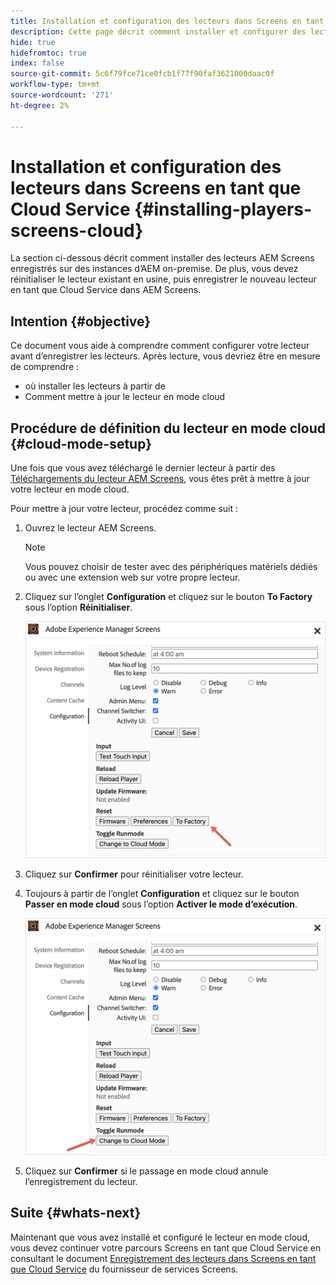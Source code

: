 ```yaml
---
title: Installation et configuration des lecteurs dans Screens en tant que Cloud Service
description: Cette page décrit comment installer et configurer des lecteurs dans Screens en tant que Cloud Service.
hide: true
hidefromtoc: true
index: false
source-git-commit: 5c6f79fce71ce0fcb1f77f90faf3621000daac0f
workflow-type: tm+mt
source-wordcount: '271'
ht-degree: 2%

---
```



# Installation et configuration des lecteurs dans Screens en tant que Cloud Service {#installing-players-screens-cloud}

La section ci-dessous décrit comment installer des lecteurs AEM Screens enregistrés sur des instances d’AEM on-premise. De plus, vous devez réinitialiser le lecteur existant en usine, puis enregistrer le nouveau lecteur en tant que Cloud Service dans AEM Screens.

## Intention {#objective}

Ce document vous aide à comprendre comment configurer votre lecteur avant d’enregistrer les lecteurs. Après lecture, vous devriez être en mesure de comprendre :

* où installer les lecteurs à partir de
* Comment mettre à jour le lecteur en mode cloud

## Procédure de définition du lecteur en mode cloud {#cloud-mode-setup}

Une fois que vous avez téléchargé le dernier lecteur à partir des [Téléchargements du lecteur AEM Screens](https://download.macromedia.com/screens/), vous êtes prêt à mettre à jour votre lecteur en mode cloud.

Pour mettre à jour votre lecteur, procédez comme suit :

1. Ouvrez le lecteur AEM Screens.

   >[!NOTE]
   >Vous pouvez choisir de tester avec des périphériques matériels dédiés ou avec une extension web sur votre propre lecteur.

1. Cliquez sur l’onglet **Configuration** et cliquez sur le bouton **To Factory** sous l’option **Réinitialiser**.

   ![image](/help/screens-cloud/assets/player/installplayer-2.png)

1. Cliquez sur **Confirmer** pour réinitialiser votre lecteur.

1. Toujours à partir de l’onglet **Configuration** et cliquez sur le bouton **Passer en mode cloud** sous l’option **Activer le mode d’exécution**.

   ![image](/help/screens-cloud/assets/player/installplayer-1.png)

1. Cliquez sur **Confirmer** si le passage en mode cloud annule l’enregistrement du lecteur.

## Suite {#whats-next}

Maintenant que vous avez installé et configuré le lecteur en mode cloud, vous devez continuer votre parcours Screens en tant que Cloud Service en consultant le document [Enregistrement des lecteurs dans Screens en tant que Cloud Service](/help/screens-cloud/managing-players-registration/registering-players-screens-cloud.md) du fournisseur de services Screens.